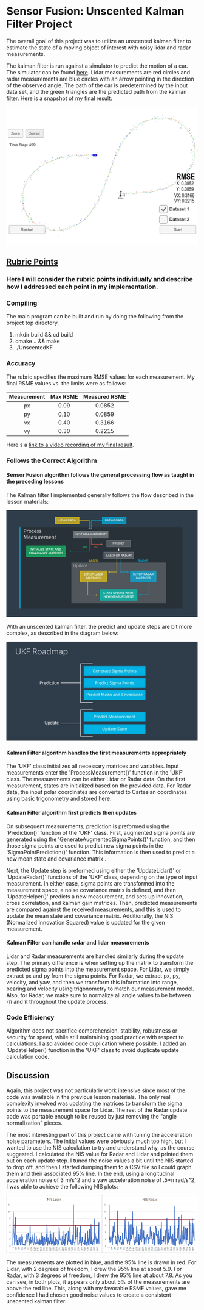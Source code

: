 # Sensor Fusion: Unscented Kalman Filter Project

[//]: # (Image References)
[image1]: ./doc/Final.png  "Final"
[image2]: ./doc/KalmanFilterAlgo.png  "kalman"
[image3]: ./doc/UKF_Roadmap.JPG  "UKF"
[image4]: ./doc/NIS_Charts.png  "NIS"

The overall goal of this project was to utilize an unscented kalman filter to estimate the state of a moving object of interest with noisy lidar and radar measurements. 

The kalman filter is run against a simulator to predict the motion of a car.  The simulator can be found [here](https://github.com/udacity/self-driving-car-sim/releases/). Lidar measurements are red circles and radar measurements are blue circles with an arrow pointing in the direction of the observed angle.  The path of the car is predetermined by the input data set, and the green triangles are the predicted path from the kalman filter.  Here is a snapshot of my final result:

![alt text][image1]

## [Rubric Points](https://review.udacity.com/#!/rubrics/783/view)
### Here I will consider the rubric points individually and describe how I addressed each point in my implementation.  

### Compiling


The main program can be built and run by doing the following from the project top directory.

1. mkdir build && cd build
2. cmake .. && make
3. ./UnscentedKF

### Accuracy

The rubric specifies the maximum RMSE values for each measurement. My final RSME values vs. the limits were as follows:

| Measurement | Max RSME | Measured RSME  |
|:-----------:|:--------:|:--------------:|
|     px      |   0.09   |     0.0852     |
|     py      |   0.10   |     0.0859     |
|     vx      |   0.40   |     0.3166     |
|     vy      |   0.30   |     0.2215     |

Here's a [link to a video recording of my final result](./project_recording.mp4).

### Follows the Correct Algorithm
#### Sensor Fusion algorithm follows the general processing flow as taught in the preceding lessons

The Kalman filter I implemented generally follows the flow described in the lesson materials:

![alt text][image2]

With an unscented kalman filter, the predict and update steps are bit more complex, as described in the diagram below:

![alt text][image3]

#### Kalman Filter algorithm handles the first measurements appropriately

The 'UKF' class initializes all necessary matrices and variables.  Input measurements enter the 'ProcessMeasurement()' function in the 'UKF' class.  The measurements can be either Lidar or Radar data. On the first measurement, states are initialized based on the provided data.  For Radar data, the input polar coordinates are converted to Cartesian coordinates using basic trigonometry and stored here.  

#### Kalman Filter algorithm first predicts then updates

On subsequent measurements, prediction is preformed using the 'Prediction()' function of the 'UKF' class.  First, augmented sigma points are generated using the 'GenerateAugmentedSigmaPoints()' function, and then those sigma points are used to predict new sigma points in the 'SigmaPointPrediction()' function.  This information is then used to predict a new mean state and covariance matrix . 

Next, the Update step is preformed using either the 'UpdateLidar()' or  'UpdateRadar()' functions of the 'UKF' class, depending on the type of input measurement. In either case, sigma points are transformed into the measurement space, a noise covariance matrix is defined, and then 'UpdateHelper()' predicts a new measurement, and sets up innovation, cross correlation, and kalman gain matrices.  Then, predicted measurements are compared against the received measurements, and  this is used to update the mean state and covariance matrix.  Additionally, the NIS (Normalized Innovation Squared) value is updated for the given measurement.  

#### Kalman Filter can handle radar and lidar measurements

Lidar and Radar measurements are handled similarly during the update step.  The primary difference is when setting up the matrix to transform the predicted sigma points into the measurement space.  For Lidar, we simply extract px and py from the sigma points.  For Radar, we extract px, py, velocity, and yaw, and then we transform this information into range, bearing and velocity using trigonometry to match our measurement model.  Also, for Radar, we make sure to normalize all angle values to be between -π  and π throughout the update process.    

### Code Efficiency
Algorithm does not sacrifice comprehension, stability, robustness or security for speed, while still maintaining good practice with respect to calculations. I also avoided code duplication where possible.  I added an 'UpdateHelper() function in the 'UKF' class to avoid duplicate update calculation code.

## Discussion
Again, this project was not particularly work intensive since most of the code was available in the previous lesson materials.  The only real complexity involved was updating the matrices to transform the sigma points to the measurement space for Lidar.  The rest of the Radar update code was portable enough to be reused by just removing the "angle normalization" pieces.     

The most interesting part of this project came with tuning the acceleration noise parameters.   The initial values were obviously much too high, but I wanted to use the NIS calculation to try and understand why, as the course suggested.  I calculated the NIS value for Radar and Lidar and printed them out on each update step.  I tuned the noise values a bit until the NIS started to drop off, and then I started dumping them to a CSV file so I could graph them and their associated 95% line.  In the end, using a longitudinal acceleration noise of 3 m/s^2 and a yaw acceleration noise of .5*π rad/s^2, I was able to achieve the following NIS plots:

![alt text][image4]

The measurements are plotted in blue, and the 95% line is drawn in red.  For Lidar, with 2 degrees of freedom, I drew the 95% line at about 5.9.  For Radar, with 3 degrees of freedom, I drew the 95% line at about 7.8. As you can see, in both plots, it appears only about 5% of the measurements are above the red line.  This, along with my favorable RSME values, gave me confidence I had chosen good noise values to create a consistent unscented kalman filter.   
